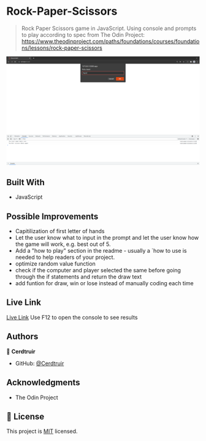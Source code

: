 # Rock-Paper-Scissors

> Rock Paper Scissors game in JavaScript. Using console and prompts to play according to spec from The Odin Project: https://www.theodinproject.com/paths/foundations/courses/foundations/lessons/rock-paper-scissors

![screenshot](./screenshot.png)

## Built With

- JavaScript

## Possible Improvements

- Capitilization of first letter of hands
- Let the user know what to input in the prompt and let the user know how the game will work, e.g. best out of 5.
- Add a "how to play" section in the readme - usually a `how to use is needed to help readers of your project.
- optimize random value function
- check if the computer and player selected the same before going through the if statements and return the draw text
- add funtion for draw, win or lose instead of manually coding each time

## Live Link

[Live Link](https://cerdtruir.github.io/Rock-Paper-Scissors/)
Use F12 to open the console to see results

## Authors

👤 **Cerdtruir**

- GitHub: [@Cerdtruir](https://github.com/Cerdtruir)

## Acknowledgments

- The Odin Project

## 📝 License

This project is [MIT](./MIT.md) licensed.
